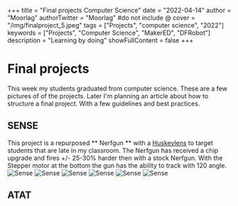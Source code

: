 +++
title = "Final projects Computer Science"
date = "2022-04-14"
author = "Moorlag"
authorTwitter = "Moorlag" #do not include @
cover = "/img/finalproject_5.jpeg"
tags = ["Projects", "computer science", "2022"]
keywords = ["Projects", "Computer Science", "MakerED", "DFRobot"]
description = "Learning by doing"
showFullContent = false
+++
# Final projects
This week my students graduated from computer science. These are a few pictures of of the projects. Later I'm planning an article about how to structure a final project. With a few guidelines and best practices.

## SENSE
This project is a repurposed ** Nerfgun ** with a [Huskeylens](https://wiki.dfrobot.com/HUSKYLENS_V1.0_SKU_SEN0305_SEN0336) to target students that are late in my classroom. The Nerfgun has received a chip upgrade and fires +/- 25-30% harder then with a stock Nerfgun. With the Stepper motor at the bottom the gun has the ability to track with 120 angle.
![Sense](/img/finalproject_6.jpeg "SENSE")
![Sense](/img/finalproject_4.jpeg "SENSE")
![Sense](/img/finalproject_8.jpeg "SENSE")
![Sense](/img/finalproject_9.jpeg "SENSE")
![Sense](/img/finalproject_5.jpeg "SENSE")
![Sense](/img/finalproject_11.jpeg "SENSE")

## ATAT
